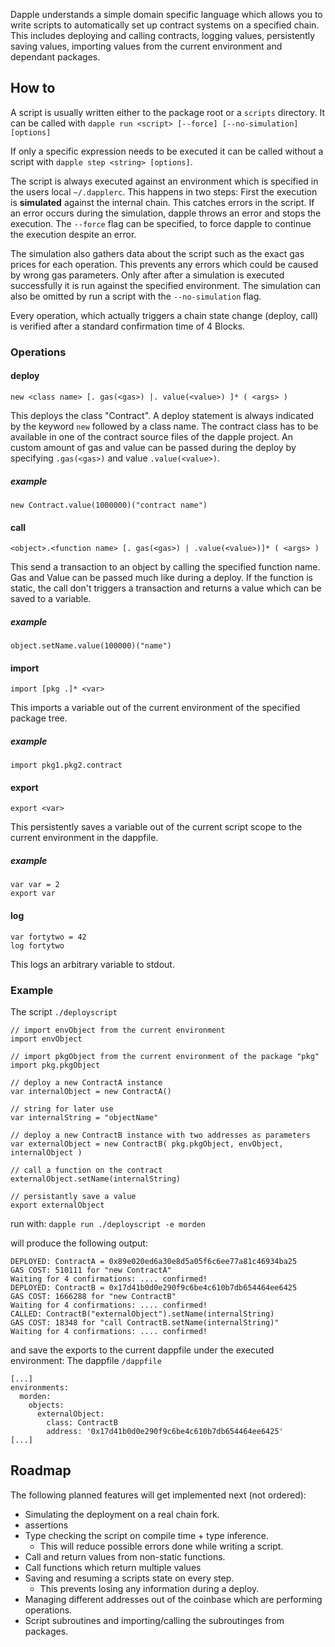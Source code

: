 Dapple understands a simple domain specific language which allows you to write
scripts to automatically set up contract systems on a specified chain.
This includes deploying and calling contracts, logging values, persistently
saving values, importing values from the current environment and dependant packages.

## How to
A script is usually written either to the package root or a `scripts` directory.
It can be called with `dapple run <script> [--force] [--no-simulation] [options]`

If only a specific expression needs to be executed it can be called without a 
script with `dapple step <string> [options]`.

The script is always executed against an environment which is specified in the users local `~/.dapplerc`.
This happens in two steps: First the execution is **simulated** against the internal chain.
This catches errors in the script. If an error occurs during the simulation,
dapple throws an error and stops the execution. The `--force` flag can be specified,
to force dapple to continue the execution despite an error.

The simulation also gathers data about the script such as the exact gas prices for each
operation. This prevents any errors which could be caused by wrong gas parameters.
Only after after a simulation is executed successfully it is run against the specified environment.
The simulation can also be omitted by run a script with the `--no-simulation` flag.

Every operation, which actually triggers a chain state change (deploy, call) is
verified after a standard confirmation time of 4 Blocks.

### Operations

#### deploy
```
new <class name> [. gas(<gas>) |. value(<value>) ]* ( <args> )
```
This deploys the class "Contract". A deploy statement is always indicated by
the keyword `new` followed by a class name. The contract class has to be available
in one of the contract source files of the dapple project.
An custom amount of gas and value can be passed during the deploy by specifying
`.gas(<gas>)` and value `.value(<value>)`.

##### example
```
new Contract.value(1000000)("contract name")
```
#### call
```
<object>.<function name> [. gas(<gas>) | .value(<value>)]* ( <args> )
```
This send a transaction to an object by calling the specified function name.
Gas and Value can be passed much like during a deploy.
If the function is static, the call don't triggers a transaction and returns a value
which can be saved to a variable.

##### example
```
object.setName.value(100000)("name")
```

#### import
```
import [pkg .]* <var>
```
This imports a variable out of the current environment of the specified package tree.

##### example
```
import pkg1.pkg2.contract
```
#### export
```
export <var>
```
This persistently saves a variable out of the current script scope to
the current environment in the dappfile.

##### example
```
var var = 2
export var
```

#### log
```
var fortytwo = 42
log fortytwo
```
This logs an arbitrary variable to stdout.


### Example

The script `./deployscript`
```
// import envObject from the current environment
import envObject

// import pkgObject from the current environment of the package "pkg"
import pkg.pkgObject

// deploy a new ContractA instance
var internalObject = new ContractA()

// string for later use
var internalString = "objectName"

// deploy a new ContractB instance with two addresses as parameters
var externalObject = new ContractB( pkg.pkgObject, envObject, internalObject )

// call a function on the contract
externalObject.setName(internalString)

// persistantly save a value
export externalObject
```

run with:
`dapple run ./deployscript -e morden`

will produce the following output:
```
DEPLOYED: ContractA = 0x89e020ed6a30e8d5a05f6c6ee77a81c46934ba25
GAS COST: 510111 for "new ContractA"
Waiting for 4 confirmations: .... confirmed!
DEPLOYED: ContractB = 0x17d41b0d0e290f9c6be4c610b7db654464ee6425
GAS COST: 1666288 for "new ContractB"
Waiting for 4 confirmations: .... confirmed!
CALLED: ContractB("externalObject").setName(internalString)
GAS COST: 18348 for "call ContractB.setName(internalString)"
Waiting for 4 confirmations: .... confirmed!
```

and save the exports to the current dappfile under the executed environment:
The dappfile `/dappfile`
```
[...]
environments:
  morden:
    objects:
      externalObject:
        class: ContractB
        address: '0x17d41b0d0e290f9c6be4c610b7db654464ee6425'
[...]
```

## Roadmap
The following planned features will get implemented next (not ordered):

* Simulating the deployment on a real chain fork.
* assertions
* Type checking the script on compile time + type inference.
    * This will reduce possible errors done while writing a script.
* Call and return values from non-static functions.
* Call functions which return multiple values
* Saving and resuming a scripts state on every step.
    * This prevents losing any information during a deploy.
* Managing different addresses out of the coinbase which are performing operations.
* Script subroutines and importing/calling the subroutinges from packages.
